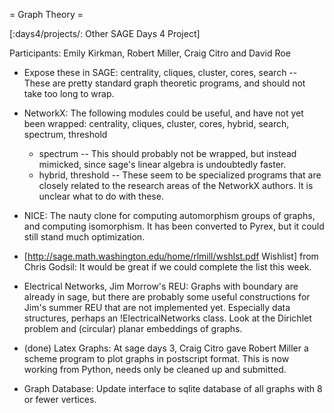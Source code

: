 = Graph Theory =

[:days4/projects/: Other SAGE Days 4 Project]

Participants:  Emily Kirkman, Robert Miller, Craig Citro and David Roe


 * Expose these in SAGE: centrality, cliques, cluster, cores, search -- These are pretty standard graph theoretic programs, and should not take too long to wrap.


 * NetworkX: The following modules could be useful, and have not yet been wrapped: centrality, cliques, cluster, cores, hybrid, search, spectrum, threshold
  
   * spectrum -- This should probably not be wrapped, but instead mimicked, since sage's linear algebra is undoubtedly faster.
   * hybrid, threshold -- These seem to be specialized programs that are closely related to the research areas of the NetworkX authors. It is unclear what to do with these.

 * NICE: The nauty clone for computing automorphism groups of graphs, and computing isomorphism. It has been converted to Pyrex, but it could still stand much optimization.

 * [http://sage.math.washington.edu/home/rlmill/wshlst.pdf Wishlist] from Chris Godsil: It would be great if we could complete the list this week.

 * Electrical Networks, Jim Morrow's REU: Graphs with boundary are already in sage, but there are probably some useful constructions for Jim's summer REU that are not implemented yet. Especially data structures, perhaps an !ElectricalNetworks class.  Look at the Dirichlet problem and (circular) planar embeddings of graphs.

 * (done) Latex Graphs: At sage days 3, Craig Citro gave Robert Miller a scheme program to plot graphs in postscript format. This is now working from Python, needs only be cleaned up and submitted.

 * Graph Database: Update interface to sqlite database of all graphs with 8 or fewer vertices.
